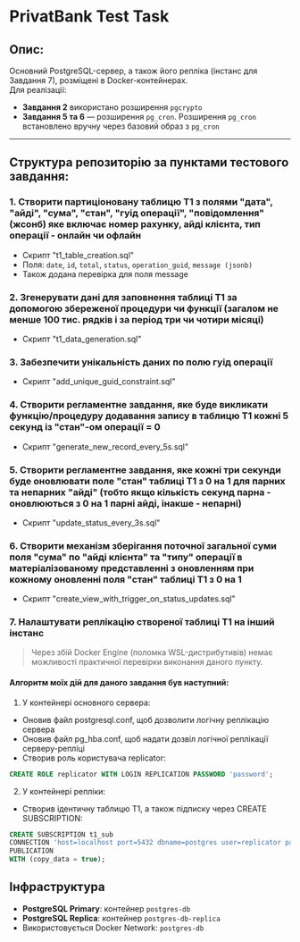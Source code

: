 ﻿# PrivatBank Test Task
## Опис:
Основний PostgreSQL-сервер, а також його репліка (інстанс для Завдання 7), розміщені в Docker-контейнерах.  
Для реалізації:

- **Завдання 2** використано розширення `pgcrypto`  
- **Завдання 5 та 6** — розширення `pg_cron`. Розширення `pg_cron` встановлено вручну через базовий образ з `pg_cron`

---

## Структура репозиторію за пунктами тестового завдання:
### 1. Створити партиціоновану таблицю Т1 з полями "дата", "айді", "сума", "стан", "гуід операції", "повідомлення" (жсонб) яке включає номер рахунку, айді клієнта, тип операції - онлайн чи офлайн
- Cкрипт "t1_table_creation.sql"
- Поля: `date`, `id`, `total`, `status`, `operation_guid`, `message (jsonb)`
- Також додана перевірка для поля message
### 2. Згенерувати дані для заповнення таблиці Т1 за допомогою збереженої процедури чи функції (загалом не менше 100 тис. рядків і за період три чи чотири місяці)
- Скрипт "t1_data_generation.sql"
### 3. Забезпечити унікальність даних по полю гуід операції
- Скрипт "add_unique_guid_constraint.sql"
### 4. Створити регламентне завдання, яке буде викликати функцію/процедуру додавання запису в таблицю Т1 кожні 5 секунд із "стан"-ом операції = 0
- Скрипт "generate_new_record_every_5s.sql"
### 5. Створити регламентне завдання, яке кожні три секунди буде оновлювати поле "стан" таблиці Т1 з 0 на 1 для парних та непарних "айді" (тобто якщо кількість секунд парна - оновлюються з 0 на 1 парні айді, інакше - непарні)
- Скрипт "update_status_every_3s.sql"
### 6. Створити механізм зберігання поточної загальної суми поля "сума" по "айді клієнта" та "типу" операції в матеріалізованому представленні з оновленням при кожному оновленні поля "стан" таблиці Т1 з 0 на 1
- Скрипт "create_view_with_trigger_on_status_updates.sql"
### 7. Налаштувати реплікацію створеної таблиці Т1 на інший інстанс
> Через збій Docker Engine (поломка WSL-дистрибутивів) немає можливості практичної перевірки виконання даного пункту.
#### Алгоритм моїх дій для даного завдання був наступний:
1. У контейнері основного сервера:
- Оновив файл postgresql.conf, щоб дозволити логічну реплікацію сервера
- Оновив файл pg_hba.conf, щоб надати дозвіл логічної реплікації серверу-репліці
- Створив роль користувача replicator:
```sql
CREATE ROLE replicator WITH LOGIN REPLICATION PASSWORD 'password';
```
2. У контейнері репліки:
- Створив ідентичну таблицю T1, а також підписку через CREATE SUBSCRIPTION:
```sql
CREATE SUBSCRIPTION t1_sub
CONNECTION 'host=localhost port=5432 dbname=postgres user=replicator password=password'
PUBLICATION
WITH (copy_data = true);
```

## Інфраструктура
- **PostgreSQL Primary**: контейнер `postgres-db`
- **PostgreSQL Replica**: контейнер `postgres-db-replica`
- Використовується Docker Network: `postgres-db`

